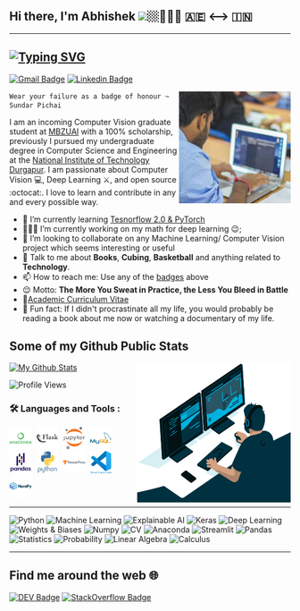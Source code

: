 ## Hi there, I'm Abhishek <img src="https://media.giphy.com/media/hvRJCLFzcasrR4ia7z/giphy.gif" width="25px">🏼👨🏻‍💻 :united_arab_emirates: <--> :india:

---
[![Typing SVG](https://readme-typing-svg.demolab.com?font=Rubik+Bubbles&weight=100&size=50&duration=1500&pause=800&color=F7A338&background=FF68CD00&center=true&width=1500&height=75&lines=Abhishek+Basu;AI+ML+Graduate+Student;Interested+in+Computer+Vision+%26+3D+Vision+)](https://git.io/typing-svg)
---

[![Gmail Badge](https://img.shields.io/badge/-ab.19u10448@btech.nitdgp.ac.in-c14438?style=flat&logo=Gmail&logoColor=white)](mailto:ab.19u10448@btech.nitdgp.ac.in "Connect via Email")
[![Linkedin Badge](https://img.shields.io/badge/-Abhishek%20Basu-0072b1?style=flat&logo=Linkedin&logoColor=white)](https://www.linkedin.com/in/iabhishekbasu/ "Connect on LinkedIn")

<a href=""><img src="https://github.com/iAbhishekBasu/iAbhishekBasu/blob/main/Pics/40869152.jpg" align="right" height="200" /></a>
```
Wear your failure as a badge of honour ~ Sundar Pichai
```
I am an incoming Computer Vision graduate student at [MBZUAI](https://mbzuai.ac.ae/) with a 100% scholarship, previously I pursued my undergraduate degree in Computer Science and Engineering at the [National Institute of Technology Durgapur](https://nitdgp.ac.in/). I am passionate about Computer Vision :computer:, Deep Learning :crossed_swords:, and open source :octocat:. I love to learn and contribute in any and every possible way.

- 🌱 I’m currently learning [Tesnorflow 2.0 & PyTorch]()
- 👨🏽‍💻 I’m currently working on my math for deep learning :wink:;
- 👯 I’m looking to collaborate on any Machine Learning/ Computer Vision project which seems interesting or useful
- 💬 Talk to me about **Books**, **Cubing**, **Basketball** and anything related to **Technology**.
- 📫 How to reach me: Use any of the [badges](#hi-there-im-Abhishek-) above
- 😌 Motto: **The More You Sweat in Practice, the Less You Bleed in Battle**
- 📝[Academic Curriculum Vitae](https://drive.google.com/file/d/1M9Dl9PmnGU-n8_1RJMfqZSTx6Vugg4xi/view?usp=drive_link)
- 👾 Fun fact: If I didn't procrastinate all my life, you would probably be reading a book about me now or watching a documentary of my life.


## Some of my Github Public Stats
<!-- <a href=""><img src="https://github.com/iAbhishekBasu/iAbhishekBasu/blob/main/Pics/GlLRaZV.png" align="right" width="350" /></a> -->
[![My Github Stats](https://github-readme-stats.vercel.app/api?username=iabh1shekbasu&show_icons=true&title_color=fff&icon_color=79ff97&text_color=9f9f9f&bg_color=151515)](https://github.com/iabh1shekbasu)
<a href=""><img src="https://github.com/iAbhishekBasu/iAbhishekBasu/blob/main/Pics/gif.gif" align="right" width="275" height="250" /></a>
<!-- <a href="https://github.com/iabhishekbasu/convoychat">
  <img align="left" src="https://github-readme-stats.vercel.app/api/top-langs/?username=iabhishekbasu" width="275" height="275" />
</a> -->

![Profile Views](https://komarev.com/ghpvc/?username=iabh1shekbasu&color=blue)


### :hammer_and_wrench: Languages and Tools :
<div>
  <img src="https://github.com/devicons/devicon/blob/master/icons/anaconda/anaconda-original-wordmark.svg" title="anaconda" alt="anaconda" width="40" height="40"/>&nbsp;
  <img src="https://github.com/devicons/devicon/blob/master/icons/flask/flask-original-wordmark.svg" title="Flask" alt="Flask" width="40" height="40"/>&nbsp;
  <img src="https://github.com/devicons/devicon/blob/master/icons/jupyter/jupyter-original-wordmark.svg" title="Jupyter Notebook" alt="Jupyter" width="40" height="40"/>&nbsp;
  <img src="https://github.com/devicons/devicon/blob/master/icons/mysql/mysql-original-wordmark.svg" title="MySQL"  alt="MySQL" width="40" height="40"/>&nbsp;
  <img src="https://github.com/devicons/devicon/blob/master/icons/pandas/pandas-original-wordmark.svg" title="Pandas" alt="Pandas" width="40" height="40"/>&nbsp;
  <img src="https://github.com/devicons/devicon/blob/master/icons/python/python-original-wordmark.svg" title="Python" alt="Python" width="40" height="40"/>&nbsp;
  <img src="https://github.com/devicons/devicon/blob/master/icons/tensorflow/tensorflow-original-wordmark.svg" title="Tensorflow" alt="TensorFlow" width="40" height="40"/>&nbsp;
  <img src="https://github.com/devicons/devicon/blob/master/icons/vscode/vscode-original-wordmark.svg" title="VSCode" alt="VScode width="40" height="40"/>&nbsp;
  <img src="https://github.com/devicons/devicon/blob/master/icons/numpy/numpy-original-wordmark.svg" title="Numpy" **alt="Numpy" width="40" height="40"/>&nbsp;
</div>

---
![Python](https://img.shields.io/badge/Python-blueviolet)
![Machine Learning](https://img.shields.io/badge/-Machine%20Learning-blue)
![Explainable AI](https://img.shields.io/badge/Explainable%20AI-pink)
![Keras](https://img.shields.io/badge/Keras-ff69b4)
![Deep Learning](https://img.shields.io/badge/Deep%20Learning-red)
![Weights & Biases](https://img.shields.io/badge/Weights-&%20Biases-9cf)
![Numpy](https://img.shields.io/badge/Numpy-ff69b4)
![CV](https://img.shields.io/badge/CV-yellowgreen)
![Anaconda](https://img.shields.io/badge/Anaconda-important)
![Streamlit](https://img.shields.io/badge/Streamlit-success)
![Pandas](https://img.shields.io/badge/Pandas-yellow)
![Statistics](https://img.shields.io/badge/Statistics-yellowgreen)
![Probability](https://img.shields.io/badge/Probability-critical)
![Linear Algebra](https://img.shields.io/badge/Linear%20Algebra-red)
![Calculus](https://img.shields.io/badge/calculus-blueviolet)

---
## Find me around the web :globe_with_meridians:
[![DEV Badge](https://img.shields.io/badge/-iabhishekbasu-0A0A0A?style=flat&logo=dev.to&logoColor=white)](https://dev.to/iabhishekbasu)
[![StackOverflow Badge](https://img.shields.io/badge/-iabhishekbasu-FE7A16?style=flat&logo=Stack%20Overflow&logoColor=white&)](https://stackoverflow.com/users/14384573/abhishek-basu?tab=profile)





